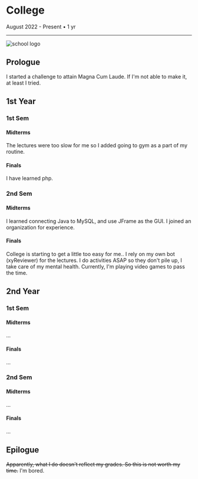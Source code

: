# College
August 2022 - Present • 1 yr
<hr> 

![school logo](https://res.cloudinary.com/crunchbase-production/image/upload/c_lpad,h_256,w_256,f_auto,q_auto:eco,dpr_1/xgfz5w23trmhp7veqakd)
## Prologue
I started a challenge to attain Magna Cum Laude. If I'm not able to make it, at least I tried.
## 1st Year
### 1st Sem
#### Midterms
The lectures were too slow for me so I added going to gym as a part of my routine.
#### Finals
I have learned php.
### 2nd Sem
#### Midterms
I learned connecting Java to MySQL, and use JFrame as the GUI. I joined an organization for experience.
#### Finals
College is starting to get a little too easy for me.. I rely on my own bot (xyReviewer) for the lectures. I do activities ASAP so they don't pile up, I take care of my mental health. Currently, I'm playing video games to pass the time.
## 2nd Year
### 1st Sem
#### Midterms
...
#### Finals
...
### 2nd Sem
#### Midterms
...
#### Finals
...
## Epilogue
~~Apparently, what I do doesn't reflect my grades. So this is not worth my time.~~ I'm bored.
